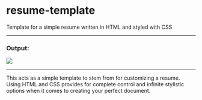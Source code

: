 # resume-template
Template for a simple resume written in HTML and styled with CSS

---

<h3>Output:</h3>

![](https://magarenzo.com/hosting/resume.png)

---

This acts as a simple template to stem from for customizing a resume. Using HTML and CSS provides for complete control and infinite stylistic options when it comes to creating your perfect document.
